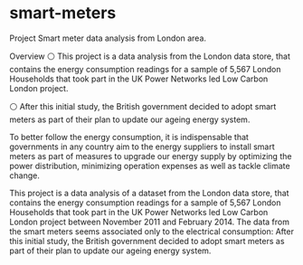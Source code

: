 # smart-meters


Project Smart meter data analysis from London area.

Overview
⚪ This project is a data analysis from the London data store, that contains the energy consumption readings for a sample of 5,567 London Households that took part in the UK Power Networks led Low Carbon London project. 

⚪ After this initial study, the British government decided to adopt smart meters as part of their plan to update our ageing energy system. 


To better follow the energy consumption, it is indispensable that governments in any country aim to the energy suppliers to install smart meters as part of measures to upgrade our energy supply by optimizing the power distribution, minimizing operation expenses as well as tackle climate change.

This project is a data analysis of a dataset from the London data store, that contains the energy consumption readings for a sample of 5,567 London Households that took part in the UK Power Networks led Low Carbon London project between November 2011 and February 2014. The data from the smart meters seems associated only to the electrical consumption: After this initial study, the British government decided to adopt smart meters as part of their plan to update our ageing energy system.


